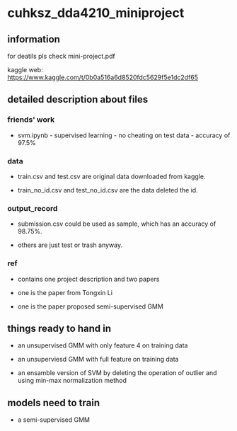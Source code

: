 # cuhksz_dda4210_miniproject
 
## information

for deatils pls check mini-project.pdf

kaggle web: https://www.kaggle.com/t/0b0a516a6d8520fdc5629f5e1dc2df65

## detailed description about files

### friends' work

* svm.ipynb - supervised learning - no cheating on test data - accuracy of 97.5\%

### data

* train.csv and test.csv are original data downloaded from kaggle.

* train_no_id.csv and test_no_id.csv are the data deleted the id.

### output_record

* submission.csv could be used as sample, which has an accuracy of 98.75\%.

* others are just test or trash anyway.

### ref

* contains one project description and two papers

* one is the paper from Tongxin Li

* one is the paper proposed semi-supervised GMM

## things ready to hand in

* an unsupervised GMM with only feature 4 on training data

* an unsuperviesd GMM with full feature on training data

* an ensamble version of SVM by deleting the operation of outlier and using min-max normalization method 

## models need to train

* a semi-supervised GMM
